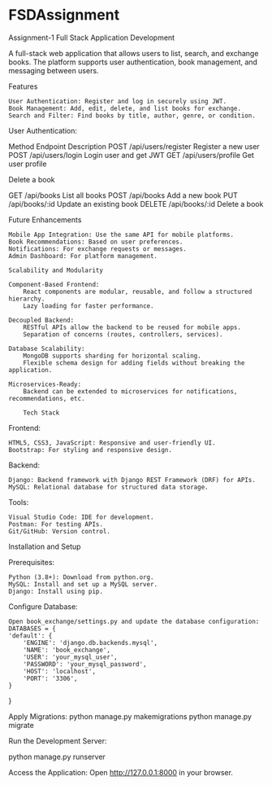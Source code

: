 # FSDAssignment
Assignment-1 Full Stack Application Development

A full-stack web application that allows users to list, search, and exchange books. The platform supports user authentication, book management, and messaging between users.

Features

    User Authentication: Register and log in securely using JWT.
    Book Management: Add, edit, delete, and list books for exchange.
    Search and Filter: Find books by title, author, genre, or condition.
  
User Authentication:

Method	Endpoint	        Description
POST	/api/users/register	Register a new user
POST	/api/users/login	Login user and get JWT
GET	/api/users/profile	Get user profile

Delete a book

GET	/api/books	List all books
POST	/api/books	Add a new book
PUT	/api/books/:id	Update an existing book
DELETE	/api/books/:id	Delete a book

Future Enhancements

    Mobile App Integration: Use the same API for mobile platforms.
    Book Recommendations: Based on user preferences.
    Notifications: For exchange requests or messages.
    Admin Dashboard: For platform management.

    Scalability and Modularity

    Component-Based Frontend:
        React components are modular, reusable, and follow a structured hierarchy.
        Lazy loading for faster performance.

    Decoupled Backend:
        RESTful APIs allow the backend to be reused for mobile apps.
        Separation of concerns (routes, controllers, services).

    Database Scalability:
        MongoDB supports sharding for horizontal scaling.
        Flexible schema design for adding fields without breaking the application.

    Microservices-Ready:
        Backend can be extended to microservices for notifications, recommendations, etc.

        Tech Stack
Frontend:

    HTML5, CSS3, JavaScript: Responsive and user-friendly UI.
    Bootstrap: For styling and responsive design.

Backend:

    Django: Backend framework with Django REST Framework (DRF) for APIs.
    MySQL: Relational database for structured data storage.

Tools:

    Visual Studio Code: IDE for development.
    Postman: For testing APIs.
    Git/GitHub: Version control.

Installation and Setup

Prerequisites:

    Python (3.8+): Download from python.org.
    MySQL: Install and set up a MySQL server.
    Django: Install using pip.

Configure Database:

    Open book_exchange/settings.py and update the database configuration:
    DATABASES = {
    'default': {
        'ENGINE': 'django.db.backends.mysql',
        'NAME': 'book_exchange',
        'USER': 'your_mysql_user',
        'PASSWORD': 'your_mysql_password',
        'HOST': 'localhost',
        'PORT': '3306',
    }
}


Apply Migrations:
python manage.py makemigrations
python manage.py migrate

Run the Development Server:

python manage.py runserver

Access the Application: Open http://127.0.0.1:8000 in your browser.

    
